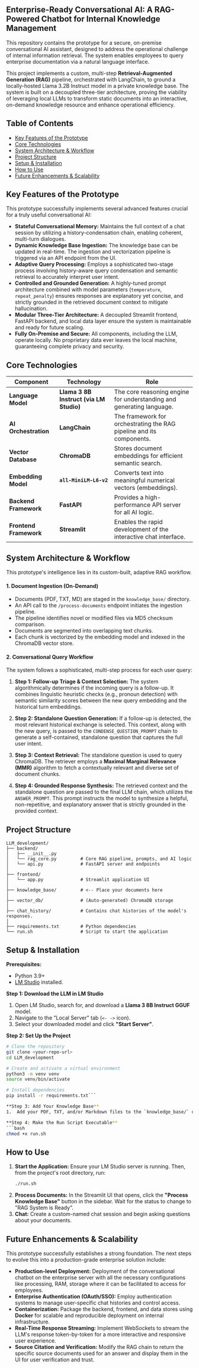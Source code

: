 ## Enterprise-Ready Conversational AI: A RAG-Powered Chatbot for Internal Knowledge Management

This repository contains the prototype for a secure, on-premise conversational AI assistant, designed to address the operational challenge of internal information retrieval. The system enables employees to query enterprise documentation via a natural language interface.

This project implements a custom, multi-step **Retrieval-Augmented Generation (RAG)** pipeline, orchestrated with LangChain, to ground a locally-hosted Llama 3.2B Instruct model in a private knowledge base. The system is built on a decoupled three-tier architecture, proving the viability of leveraging local LLMs to transform static documents into an interactive, on-demand knowledge resource and enhance operational efficiency.

## Table of Contents

- [Key Features of the Prototype](#key-features-of-the-prototype)
- [Core Technologies](#core-technologies)
- [System Architecture & Workflow](#system-architecture--workflow)
- [Project Structure](#project-structure)
- [Setup & Installation](#setup--installation)
- [How to Use](#how-to-use)
- [Future Enhancements & Scalability](#future-enhancements--scalability)

## Key Features of the Prototype

This prototype successfully implements several advanced features crucial for a truly useful conversational AI:

-   **Stateful Conversational Memory:** Maintains the full context of a chat session by utilizing a history-condensation chain, enabling coherent, multi-turn dialogues.
-   **Dynamic Knowledge Base Ingestion:** The knowledge base can be updated in real-time. The ingestion and vectorization pipeline is triggered via an API endpoint from the UI.
-   **Adaptive Query Processing:** Employs a sophisticated two-stage process involving history-aware query condensation and semantic retrieval to accurately interpret user intent.
-   **Controlled and Grounded Generation:** A highly-tuned prompt architecture combined with model parameters (`temperature`, `repeat_penalty`) ensures responses are explanatory yet concise, and strictly grounded in the retrieved document context to mitigate hallucination.
-   **Modular Three-Tier Architecture:** A decoupled Streamlit frontend, FastAPI backend, and local data layer ensure the system is maintainable and ready for future scaling.
-   **Fully On-Premise and Secure:** All components, including the LLM, operate locally. No proprietary data ever leaves the local machine, guaranteeing complete privacy and security.

## Core Technologies

| Component             | Technology                                   | Role                                                                    |
| --------------------- | -------------------------------------------- | ----------------------------------------------------------------------- |
| **Language Model**    | **Llama 3 8B Instruct (via LM Studio)**      | The core reasoning engine for understanding and generating language.      |
| **AI Orchestration**  | **LangChain**                                | The framework for orchestrating the RAG pipeline and its components.    |
| **Vector Database**   | **ChromaDB**                                 | Stores document embeddings for efficient semantic search.                 |
| **Embedding Model**   | **`all-MiniLM-L6-v2`**                       | Converts text into meaningful numerical vectors (embeddings).           |
| **Backend Framework** | **FastAPI**                                  | Provides a high-performance API server for all AI logic.                |
| **Frontend Framework**| **Streamlit**                                | Enables the rapid development of the interactive chat interface.        |

## System Architecture & Workflow

This prototype's intelligence lies in its custom-built, adaptive RAG workflow.

#### 1. Document Ingestion (On-Demand)

-   Documents (PDF, TXT, MD) are staged in the `knowledge_base/` directory.
-   An API call to the `/process-documents` endpoint initiates the ingestion pipeline.
-   The pipeline identifies novel or modified files via MD5 checksum comparison.
-   Documents are segmented into overlapping text chunks.
-   Each chunk is vectorized by the embedding model and indexed in the ChromaDB vector store.

#### 2. Conversational Query Workflow

The system follows a sophisticated, multi-step process for each user query:

1.  **Step 1: Follow-up Triage & Context Selection:** The system algorithmically determines if the incoming query is a follow-up. It combines linguistic heuristic checks (e.g., pronoun detection) with semantic similarity scores between the new query embedding and the historical turn embeddings.

2.  **Step 2: Standalone Question Generation:** If a follow-up is detected, the most relevant historical exchange is selected. This context, along with the new query, is passed to the `CONDENSE_QUESTION_PROMPT` chain to generate a self-contained, standalone question that captures the full user intent.

3.  **Step 3: Context Retrieval:** The standalone question is used to query ChromaDB. The retriever employs a **Maximal Marginal Relevance (MMR)** algorithm to fetch a contextually relevant and diverse set of document chunks.

4.  **Step 4: Grounded Response Synthesis:** The retrieved context and the standalone question are passed to the final LLM chain, which utilizes the `ANSWER_PROMPT`. This prompt instructs the model to synthesize a helpful, non-repetitive, and explanatory answer that is strictly grounded in the provided context.

## Project Structure

```
LLM_development/
├── backend/
│   ├── __init__.py
│   └── rag_core.py         # Core RAG pipeline, prompts, and AI logic
│   └── api.py              # FastAPI server and endpoints
│
├── frontend/
│   └── app.py              # Streamlit application UI
│
├── knowledge_base/         # <-- Place your documents here
│
├── vector_db/              # (Auto-generated) ChromaDB storage
│
├── chat_history/           # Contains chat histories of the model's responses.
│
├── requirements.txt        # Python dependencies
└── run.sh                  # Script to start the application
```

## Setup & Installation

**Prerequisites:**
-   Python 3.9+
-   [LM Studio](https://lmstudio.ai/) installed.

**Step 1: Download the LLM in LM Studio**
1.  Open LM Studio, search for, and download a **Llama 3 8B Instruct GGUF** model.
2.  Navigate to the "Local Server" tab (`<- ->` icon).
3.  Select your downloaded model and click **"Start Server"**.

**Step 2: Set Up the Project**
```bash
# Clone the repository
git clone <your-repo-url>
cd LLM_development

# Create and activate a virtual environment
python3 -m venv venv
source venv/bin/activate

# Install dependencies
pip install -r requirements.txt```

**Step 3: Add Your Knowledge Base**
1.  Add your PDF, TXT, and/or Markdown files to the `knowledge_base/` directory.

**Step 4: Make the Run Script Executable**
```bash
chmod +x run.sh
```

## How to Use

1.  **Start the Application:** Ensure your LM Studio server is running. Then, from the project's root directory, run:
    ```bash
    ./run.sh
    ```
2.  **Process Documents:** In the Streamlit UI that opens, click the **"Process Knowledge Base"** button in the sidebar. Wait for the status to change to "RAG System is Ready".
3.  **Chat:** Create a custom-named chat session and begin asking questions about your documents.

## Future Enhancements & Scalability

This prototype successfully establishes a strong foundation. The next steps to evolve this into a production-grade enterprise solution include:

-   **Production-level Deployment:** Deployment of the conversational chatbot on the enterprise server with all the necessary configurations like processing, RAM, storage where it can be facilitated to access for employees.
-    **Enterprise Authentication (OAuth/SSO):** Employ authentication systems to manage user-specific chat histories and control access.
-    **Containerization:** Package the backend, frontend, and data stores using **Docker** for scalable and reproducible deployment on internal infrastructure.
-   **Real-Time Response Streaming:** Implement WebSockets to stream the LLM's response token-by-token for a more interactive and responsive user experience.
-   **Source Citation and Verification:** Modify the RAG chain to return the specific source documents used for an answer and display them in the UI for user verification and trust.

